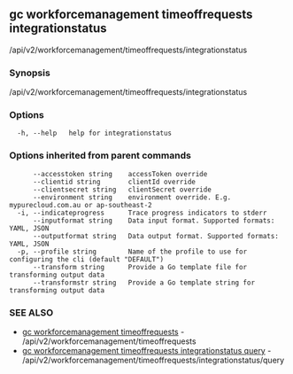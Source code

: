 ## gc workforcemanagement timeoffrequests integrationstatus

/api/v2/workforcemanagement/timeoffrequests/integrationstatus

### Synopsis

/api/v2/workforcemanagement/timeoffrequests/integrationstatus

### Options

```
  -h, --help   help for integrationstatus
```

### Options inherited from parent commands

```
      --accesstoken string    accessToken override
      --clientid string       clientId override
      --clientsecret string   clientSecret override
      --environment string    environment override. E.g. mypurecloud.com.au or ap-southeast-2
  -i, --indicateprogress      Trace progress indicators to stderr
      --inputformat string    Data input format. Supported formats: YAML, JSON
      --outputformat string   Data output format. Supported formats: YAML, JSON
  -p, --profile string        Name of the profile to use for configuring the cli (default "DEFAULT")
      --transform string      Provide a Go template file for transforming output data
      --transformstr string   Provide a Go template string for transforming output data
```

### SEE ALSO

* [gc workforcemanagement timeoffrequests](gc_workforcemanagement_timeoffrequests.html)	 - /api/v2/workforcemanagement/timeoffrequests
* [gc workforcemanagement timeoffrequests integrationstatus query](gc_workforcemanagement_timeoffrequests_integrationstatus_query.html)	 - /api/v2/workforcemanagement/timeoffrequests/integrationstatus/query


